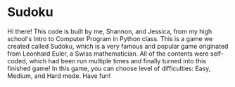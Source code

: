 # Sudoku
Hi there! This code is built by me, Shannon, and Jessica, from my high school's Intro to Computer Program in Python class. This is a game we created called Sudoku, which is a very famous and popular game originated from Leonhard Euler, a Swiss mathematician. All of the contents were self-coded, which had been run multiple times and finally turned into this finished game! In this game, you can choose level of difficulties: Easy, Medium, and Hard mode. Have fun!
